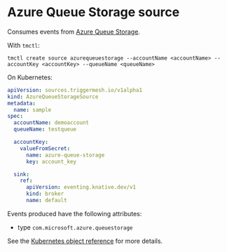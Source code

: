 # Azure Queue Storage source

Consumes events from [Azure Queue Storage](https://learn.microsoft.com/en-us/azure/storage/queues/storage-queues-introduction).

With `tmctl`:

```
tmctl create source azurequeuestorage --accountName <accountName> --accountKey <accountKey> --queueName <queueName>
```

On Kubernetes:

```yaml
apiVersion: sources.triggermesh.io/v1alpha1
kind: AzureQueueStorageSource
metadata:
  name: sample
spec:
  accountName: demoaccount
  queueName: testqueue

  accountKey:
    valueFromSecret:
      name: azure-queue-storage
      key: account_key

  sink:
    ref:
      apiVersion: eventing.knative.dev/v1
      kind: broker
      name: default
```

Events produced have the following attributes:

* type `com.microsoft.azure.queuestorage`

See the [Kubernetes object reference](../../reference/sources/#sources.triggermesh.io/v1alpha1.AzureQueueStorageSource) for more details.
